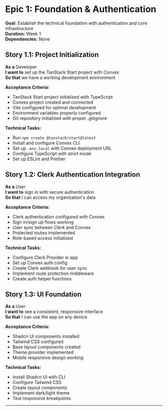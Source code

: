 # Epic 1: Foundation & Authentication
**Goal:** Establish the technical foundation with authentication and core infrastructure  
**Duration:** Week 1  
**Dependencies:** None  

## Story 1.1: Project Initialization
**As a** Developer  
**I want to** set up the TanStack Start project with Convex  
**So that** we have a working development environment  

**Acceptance Criteria:**
- TanStack Start project initialized with TypeScript
- Convex project created and connected
- Vite configured for optimal development
- Environment variables properly configured
- Git repository initialized with proper .gitignore

**Technical Tasks:**
- Run `npm create @tanstack/start@latest`
- Install and configure Convex CLI
- Set up `.env.local` with Convex deployment URL
- Configure TypeScript with strict mode
- Set up ESLint and Prettier

## Story 1.2: Clerk Authentication Integration
**As a** User  
**I want to** sign in with secure authentication  
**So that** I can access my organization's data  

**Acceptance Criteria:**
- Clerk authentication configured with Convex
- Sign in/sign up flows working
- User sync between Clerk and Convex
- Protected routes implemented
- Role-based access initialized

**Technical Tasks:**
- Configure Clerk Provider in app
- Set up Convex auth config
- Create Clerk webhook for user sync
- Implement route protection middleware
- Create auth helper functions

## Story 1.3: UI Foundation
**As a** User  
**I want to** see a consistent, responsive interface  
**So that** I can use the app on any device  

**Acceptance Criteria:**
- Shadcn UI components installed
- Tailwind CSS configured
- Base layout components created
- Theme provider implemented
- Mobile responsive design working

**Technical Tasks:**
- Install Shadcn UI with CLI
- Configure Tailwind CSS
- Create layout components
- Implement dark/light theme
- Test responsive breakpoints

---
